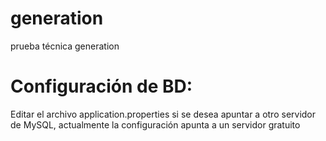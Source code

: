 # generation
prueba técnica generation

# Configuración de BD:
 Editar el archivo application.properties si se desea apuntar a otro servidor de MySQL, actualmente la configuración apunta a un servidor gratuito
